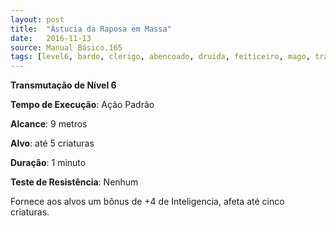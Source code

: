 ```yaml
---
layout: post
title:  "Ástucia da Raposa em Massa"
date:   2016-11-13
source: Manual Básico.165
tags: [level6, bardo, clerigo, abencoado, druida, feiticeiro, mago, transmutacao,  padrao, metros, criatura, minuto, nenhum]
---
```


**Transmutação de Nível 6**

**Tempo de Execução**: Ação Padrão

**Alcance**: 9 metros

**Alvo**: até 5 criaturas

**Duração**: 1 minuto

**Teste de Resistência**: Nenhum

Fornece aos alvos um bônus de +4 de Inteligencia, afeta até cinco criaturas.
